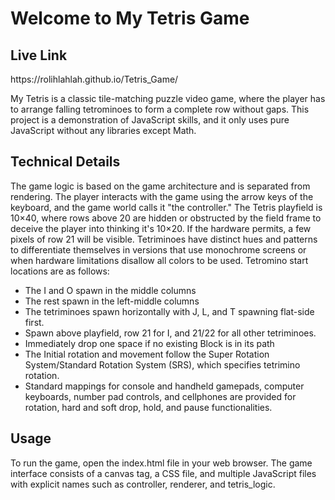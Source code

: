 <h1>Welcome to My Tetris Game</h1>

<h2>Live Link</h2>
https://rolihlahlah.github.io/Tetris_Game/

<p>My Tetris is a classic tile-matching puzzle video game, where the player has to arrange falling tetrominoes to form a complete row without gaps. This project is a demonstration of JavaScript skills, and it only uses pure JavaScript without any libraries except Math.</p>

<h2>Technical Details</h2>

<p>The game logic is based on the game architecture and is separated from rendering. The player interacts with the game using the arrow keys of the keyboard, and the game world calls it "the controller." The Tetris playfield is 10×40, where rows above 20 are hidden or obstructed by the field frame to deceive the player into thinking it's 10×20. If the hardware permits, a few pixels of row 21 will be visible. Tetriminoes have distinct hues and patterns to differentiate themselves in versions that use monochrome screens or when hardware limitations disallow all colors to be used. Tetromino start locations are as follows:</p>
<ul>
<li>The I and O spawn in the middle columns</li>
<li>The rest spawn in the left-middle columns</li>
<li>The tetriminoes spawn horizontally with J, L, and T spawning flat-side first.</li>
<li>Spawn above playfield, row 21 for I, and 21/22 for all other tetriminoes.</li>
<li>Immediately drop one space if no existing Block is in its path</li>
<li>The Initial rotation and movement follow the Super Rotation System/Standard Rotation System (SRS), which specifies tetrimino rotation. </li>
<li>Standard mappings for console and handheld gamepads, computer keyboards, number pad controls, and cellphones are provided for rotation, hard and soft drop, hold, and pause functionalities.</li>
</ul>

<h2>Usage</h2>

<p>To run the game, open the index.html file in your web browser. The game interface consists of a canvas tag, a CSS file, and multiple JavaScript files with explicit names such as controller, renderer, and tetris_logic.</p>
